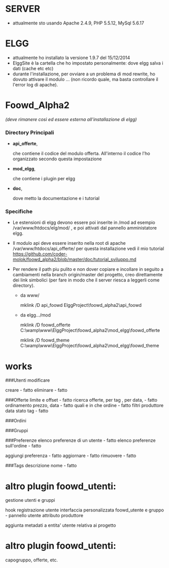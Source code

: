 # SERVER

- attualmente sto usando Apache 2.4.9, PHP 5.5.12, MySql 5.6.17



# ELGG

- attualmente ho installato la versione 1.9.7 del 15/12/2014
- ElggSite è la cartella che ho impostato personalmente: dove elgg salva i dati (cache etc etc)
- durante l'installazione, per ovviare a un problema di mod rewrite, ho dovuto attivare il modulo ... (non ricordo quale, ma basta controllare il l'error log di apache).



# Foowd_Alpha2 
  *(deve rimanere così ed essere esterna all'installazione di elgg)*

### Directory Principali

- **api_offerte**,

    che contiene il codice del modulo offerta. All'interno il codice l'ho organizzato secondo questa impostazione


- **mod_elgg**,

    che contiene i plugin per elgg

- **doc**,

    dove metto la documentazione e i tutorial



### Specifiche
- Le estensioni di elgg devono essere poi inserite in <path installazione elg>/mod ad esempio  /var/www/htdocs/elg/mod/ , 
e poi attivati dal pannello amministatore elgg.

- Il modulo api deve  essere inserito nella root di apache  
/var/www/htdocs/api_offerte/ 
per questa installazione vedi il mio tutorial https://github.com/coder-molok/foowd_alpha2/blob/master/doc/tutorial_sviluppo.md

- Per rendere il path piu pulito e non dover copiare e incollare in seguito a cambiamenti nella branch origin/master del progetto, creo direttamente dei link simbolici (per fare in modo che il server riesca a leggerli come directory).

    - da www/
    
        mklink /D api_foowd ElggProject\foowd_alpha2\api_foowd

    - da elgg.../mod
    
        mklink /D foowd_offerte C:\wamp\www\ElggProject\foowd_alpha2\mod_elgg\foowd_offerte
    
        mklink /D foowd_theme C:\wamp\www\ElggProject\foowd_alpha2\mod_elgg\foowd_theme



# works

###Utenti
modificare

creare - fatto
eliminare - fatto

###Offerte
limite e offset - fatto
ricerca offerte, per tag , per data, - fatto
ordinamento prezzo, data - fatto
quali e in che ordine - fatto
filtri produttore data stato tag - fatto


###Ordini


###Gruppi

###Preferenze
elenco preferenze di un utente - fatto
elenco preferenze sull'ordine - fatto

aggiungi preferenza - fatto
aggiornare - fatto
rimuovere - fatto



###Tags
descrizione 
nome - fatto



altro plugin foowd_utenti:
==========================

gestione utenti e gruppi


hook registrazione utente
interfaccia personalizzata foowd_utente e gruppo - pannello utente
    attributo produttore

aggiunta metadati a entita' utente relativa ai progetto 




altro plugin foowd_utenti:
==========================
capogruppo, offerte, etc.


